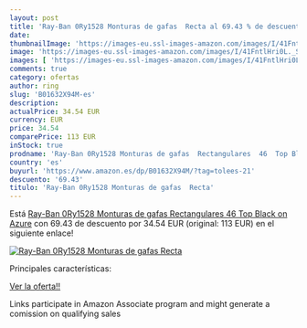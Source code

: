 ```yaml
---
layout: post
title: 'Ray-Ban 0Ry1528 Monturas de gafas  Recta al 69.43 % de descuento'
date: 
thumbnailImage: 'https://images-eu.ssl-images-amazon.com/images/I/41FntlHri0L._SL200_.jpg'
image: 'https://images-eu.ssl-images-amazon.com/images/I/41FntlHri0L._SL200_.jpg'
images: [ 'https://images-eu.ssl-images-amazon.com/images/I/41FntlHri0L._SL200_.jpg' ]
comments: true
category: ofertas
author: ring
slug: 'B01632X94M-es'
description:
actualPrice: 34.54 EUR
currency: EUR
price: 34.54
comparePrice: 113 EUR
inStock: true
prodname: 'Ray-Ban 0Ry1528 Monturas de gafas  Rectangulares  46  Top Black on Azure'
country: 'es'
buyurl: 'https://www.amazon.es/dp/B01632X94M/?tag=tolees-21'
descuento: '69.43'
titulo: 'Ray-Ban 0Ry1528 Monturas de gafas  Recta'
---
```


Está [Ray-Ban 0Ry1528 Monturas de gafas  Rectangulares  46  Top Black on Azure](https://www.amazon.es/dp/B01632X94M/?tag=tolees-21) con 69.43 de descuento por 34.54 EUR (original: 113 EUR) en el siguiente enlace!

[![Ray-Ban 0Ry1528 Monturas de gafas  Recta](https://images-eu.ssl-images-amazon.com/images/I/41FntlHri0L._SL200_.jpg)](https://www.amazon.es/dp/B01632X94M/?tag=tolees-21)

Principales características:


[Ver la oferta!!](https://www.amazon.es/dp/B01632X94M/?tag=tolees-21)

Links participate in Amazon Associate program and might generate a comission on qualifying sales


